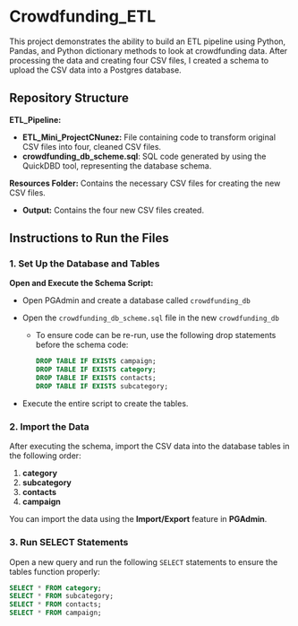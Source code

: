 # Crowdfunding_ETL

This project demonstrates the ability to build an ETL pipeline using Python, Pandas, and Python dictionary methods to look at crowdfunding data. After processing the data and creating four CSV files, I created a schema to upload the CSV data into a Postgres database.

## Repository Structure

**ETL_Pipeline:**
  - **ETL_Mini_ProjectCNunez:** File containing code to transform original CSV files into four, cleaned CSV files.
  - **crowdfunding_db_scheme.sql**: SQL code generated by using the QuickDBD tool, representing the database schema.

**Resources Folder:** Contains the necessary CSV files for creating the new CSV files.

  - **Output:** Contains the four new CSV files created.

## Instructions to Run the Files

### 1. Set Up the Database and Tables

**Open and Execute the Schema Script:**
  - Open PGAdmin and create a database called `crowdfunding_db`
  - Open the `crowdfunding_db_scheme.sql` file in the new `crowdfunding_db`
    - To ensure code can be re-run, use the following drop statements before the schema code:

      ```sql
      DROP TABLE IF EXISTS campaign;
      DROP TABLE IF EXISTS category;
      DROP TABLE IF EXISTS contacts;
      DROP TABLE IF EXISTS subcategory;
      ```

  - Execute the entire script to create the tables.

### 2. Import the Data

After executing the schema, import the CSV data into the database tables in the following order:
1. **category**
2. **subcategory**
3. **contacts**
4. **campaign**

You can import the data using the **Import/Export** feature in **PGAdmin**.

### 3. Run SELECT Statements

Open a new query and run the following `SELECT` statements to ensure the tables function properly:

```sql
SELECT * FROM category;
SELECT * FROM subcategory;
SELECT * FROM contacts;
SELECT * FROM campaign;

